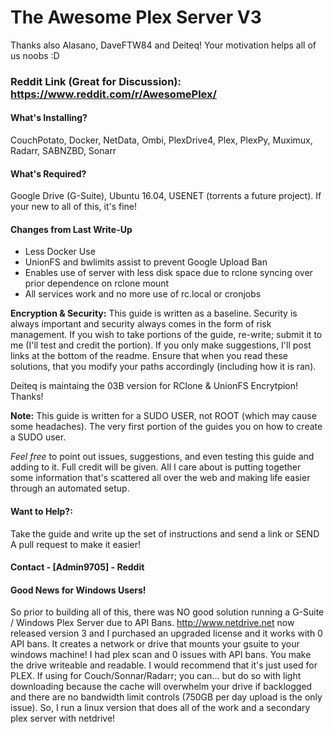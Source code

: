 # The Awesome Plex Server V3

Thanks also Alasano, DaveFTW84 and Deiteq! Your motivation helps all of us noobs :D

### Reddit Link (Great for Discussion): https://www.reddit.com/r/AwesomePlex/

#### What's Installing?

CouchPotato, Docker, NetData, Ombi, PlexDrive4, Plex, PlexPy, Muximux, Radarr, SABNZBD, Sonarr

#### What's Required?
Google Drive (G-Suite), Ubuntu 16.04, USENET (torrents a future project).  If your new to all of this, it's fine!

#### Changes from Last Write-Up
 - Less Docker Use
 - UnionFS and bwlimits assist to prevent Google Upload Ban
 - Enables use of server with less disk space due to rclone syncing over prior dependence on rclone mount
 - All services work and no more use of rc.local or cronjobs

**Encryption & Security:** This guide is written as a baseline.  Security is always important and security always comes in the form of risk management.  If you wish to take portions of the guide, re-write; submit it to me (I'll test and credit the portion).  If you only make suggestions, I'll post links at the bottom of the readme.  Ensure that when you read these solutions, that you modify your paths accordingly (including how it is ran).

Deiteq is maintaing the 03B version for RClone & UnionFS Encrytpion! Thanks!

**Note:** This guide is written for a SUDO USER, not ROOT (which may cause some headaches).  The very first portion of the guides you on how to create a SUDO user.

*Feel free* to point out issues, suggestions, and even testing this guide and adding to it.  Full credit will be given.  All I care about is putting together some information that's scattered all over the web and making life easier through an automated setup.

#### Want to Help?:
Take the guide and write up the set of instructions and send a link or SEND A pull request to make it easier!

#### Contact  - [Admin9705] - Reddit

#### Good News for Windows Users! 
So prior to building all of this, there was NO good solution running a G-Suite / Windows Plex Server due to API Bans. http://www.netdrive.net now released version 3 and I purchased an upgraded license and it works with 0 API bans.  It creates a network or drive that mounts your gsuite to your windows machine!  I had plex scan and 0 issues with API bans.  You make the drive writeable and readable.  I would recommend that it's just used for PLEX.  If using for Couch/Sonnar/Radarr; you can... but do so with light downloading because the cache will overwhelm your drive if backlogged and there are no bandwidth limit controls (750GB per day upload is the only issue).  So, I run a linux version that does all of the work and a secondary plex server with netdrive!
